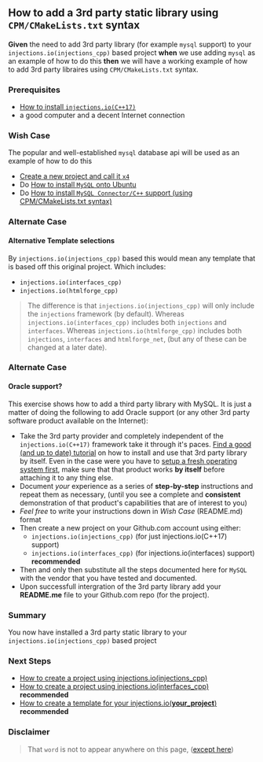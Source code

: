 ## How to add a 3rd party static library using `CPM/CMakeLists.txt` syntax
**Given** the need to add 3rd party library (for example `mysql` support) to your `injections.io(injections_cpp)` based project **when** we use adding `mysql` as an example of how to do this **then** we will have a working example of how to add 3rd party libraires using `CPM/CMakeLists.txt` syntax.

### Prerequisites
 - [How to install `injections.io(C++17)`](https://github.com/perriera/injections)
 - a good computer and a decent Internet connection

### Wish Case
The popular and well-established `mysql` database api will be used as an example of how to do this
- [Create a new project and call it `x4` ](https://github.com/perriera/injections_cpp)
- Do [How to install `MySQL` onto Ubuntu](https://github.com/perriera/for_interfaces/blob/main/db/mysql/README.md)
- Do [How to install `MySQL Connector/C++` support (using CPM/CMakeLists.txt syntax)](https://github.com/perriera/for_interfaces/blob/main/db/mysql/CPP.md)

### Alternate Case
#### Alternative Template selections
By `injections.io(injections_cpp)` based this would mean any template that is based off this original project. Which includes:
-  `injections.io(interfaces_cpp)`
-  `injections.io(htmlforge_cpp)`
> The difference is that `injections.io(injections_cpp)` will only include the `injections` framework (by default). Whereas `injections.io(interfaces_cpp)` includes both `injections` and `interfaces`. Whereas `injections.io(htmlforge_cpp)` includes both `injections`, `interfaces` and `htmlforge_net`, (but any of these can be changed at a later date).

### Alternate Case
#### Oracle support?
This exercise shows how to add a third party library with MySQL. It is just a matter of doing the following to add Oracle support (or any other 3rd party software product available on the Internet):
- Take the 3rd party provider and completely independent of the `injections.io(C++17)` framework take it through it's paces. [Find a good (and up to date) tutorial](https://www.udemy.com/courses/search/?src=ukw&q=how+to+install+oracle) on how to install and use that 3rd party library by itself. Even in the case were you have to [setup a fresh operating system first](https://github.com/perriera/for_interfaces/tree/main/linux), make sure that that product works **by itself** before attaching it to any thing else.
- Document *your* experience as a series of **step-by-step** instructions and repeat them as necessary, (until you see a complete and **consistent** demonstration of that product's capabilities that are of interest to you)
- *Feel free* to write your instructions down in *Wish Case* (README.md) format
- Then create a new project on your Github.com account using either:
    - `injections.io(injections_cpp)` (for just injections.io(C++17) support)
    - `injections.io(interfaces_cpp)` (for injections.io(interfaces) support) **recommended**
- Then and only then substitute all the steps documented here for `MySQL` with the vendor that you have tested and documented.  
- Upon successfull intergration of the 3rd party library add your **README.me** file to your Github.com repo (for the project).


### Summary
You now have installed a 3rd party static library to your `injections.io(injections_cpp)` based project

### Next Steps
 - [How to create a project using injections.io(injections_cpp)](https://github.com/perriera/injections_cpp)
 - [How to create a project using injections.io(interfaces_cpp)](https://github.com/perriera/interfaces_cpp) **recommended**
 - [How to create a template for your injections.io(**your_project**)](https://github.com/perriera/for_interfaces/tree/main/injections/how-to/create-your-own-template) **recommended**

### Disclaimer
> That `word` is not to appear anywhere on this page, ([except here](https://en.wikipedia.org/wiki/Knights_Who_Say_%22Ni!%22))
